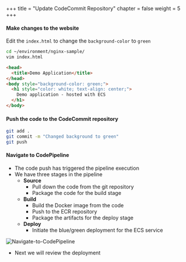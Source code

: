 +++
title = "Update CodeCommit Repository"
chapter = false
weight = 5
+++

#### Make changes to the website
Edit the `index.html` to change the `background-color` to `green`

```bash
cd ~/environment/nginx-sample/
vim index.html
```

```html
<head>
  <title>Demo Application</title>
</head>
<body style="background-color: green;">
  <h1 style="color: white; text-align: center;">
    Demo application - hosted with ECS
  </h1>
</body>
```

#### Push the code to the CodeCommit repository
```bash
git add .
git commit -m "Changed background to green"
git push
``` 

#### Navigate to CodePipeline
* The code push has triggered the pipeline execution
* We have three stages in the pipeline
    * **Source**
        * Pull down the code from the git repository
        * Package the code for the build stage
    * **Build**
        * Build the Docker image from the code
        * Push to the ECR repository
        * Package the artifacts for the deploy stage 
    * **Deploy**
        * Initiate the blue/green deployment for the ECS service

![Navigate-to-CodePipeline](/images/blue-green-navigate-to-codepipeline.gif)

* Next we will review the deployment
